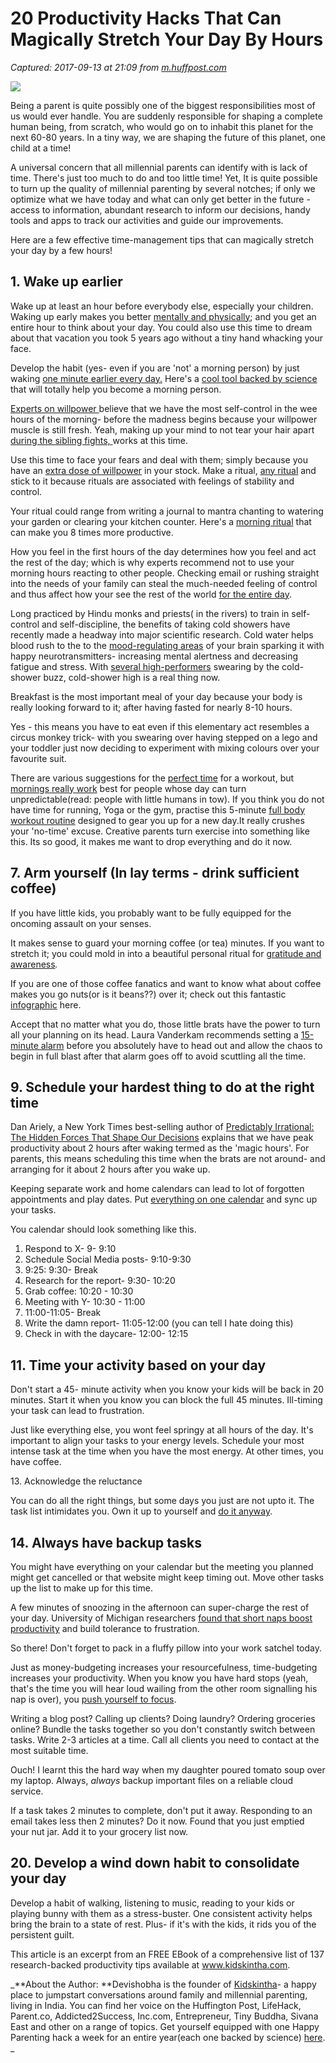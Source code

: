 # 20 Productivity Hacks That Can Magically Stretch Your Day By Hours

_Captured: 2017-09-13 at 21:09 from [m.huffpost.com](http://m.huffpost.com/us/entry/us_5990071ee4b063e2ae05806f)_

![](https://img.huffingtonpost.com/asset/59900e13140000381aed06ad.jpeg?ops=scalefit_720_noupscale)

Being a parent is quite possibly one of the biggest responsibilities most of us would ever handle. You are suddenly responsible for shaping a complete human being, from scratch, who would go on to inhabit this planet for the next 60-80 years. In a tiny way, we are shaping the future of this planet, one child at a time!

A universal concern that all millennial parents can identify with is lack of time. There's just too much to do and too little time! Yet, It is quite possible to turn up the quality of millennial parenting by several notches; if only we optimize what we have today and what can only get better in the future - access to information, abundant research to inform our decisions, handy tools and apps to track our activities and guide our improvements.

Here are a few effective time-management tips that can magically stretch your day by a few hours!

## **1\. Wake up earlier**

Wake up at least an hour before everybody else, especially your children. Waking up early makes you better [mentally and physically](http://www.healthambition.com/benefits-of-waking-up-early/); and you get an entire hour to think about your day. You could also use this time to dream about that vacation you took 5 years ago without a tiny hand whacking your face.

Develop the habit (yes- even if you are 'not' a morning person) by just waking [one minute earlier every day.](http://www.fastcompany.com/3041455/body-week/8-tricks-to-make-yourself-wake-up-earlier) Here's a [cool tool backed by science](https://www.indiegogo.com/projects/shock-clock-wakeup-trainer-never-hit-snooze-again--2#/) that will totally help you become a morning person.

[Experts on willpower ](http://www.amazon.com/gp/product/0143122231/ref=as_li_tl?ie=UTF8&camp=1789&creative=390957&creativeASIN=0143122231&linkCode=as2&tag=spacforrent-20&linkId=KH3EAZWNBXBGPLVY)believe that we have the most self-control in the wee hours of the morning- before the madness begins because your willpower muscle is still fresh. Yeah, making up your mind to not tear your hair apart [during the sibling fights, ](http://www.ahaparenting.com/parenting-tools/helping-siblings-get-along)works at this time.

Use this time to face your fears and deal with them; simply because you have an [extra dose of willpower](http://www.willpowered.co/learn/perfect-morning-routine?rq=morning) in your stock. Make a ritual, [any ](http://gretchenrubin.com/happiness_project/2007/03/routines_ritual/)[ritual](http://gretchenrubin.com/happiness_project/2007/03/routines_ritual/) and stick to it because rituals are associated with feelings of stability and control.

Your ritual could range from writing a journal to mantra chanting to watering your garden or clearing your kitchen counter. Here's a [morning ritual](https://www.positivehealthwellness.com/fitness/7-morning-rituals-to-make-your-day-8-times-more-productive/) that can make you 8 times more productive.

How you feel in the first hours of the day determines how you feel and act the rest of the day; which is why experts recommend not to use your morning hours reacting to other people. Checking email or rushing straight into the needs of your family can steal the much-needed feeling of control and thus affect how your see the rest of the world [for the entire day](http://www.bakadesuyo.com/2011/04/does-your-mood-in-the-morning-affect-your-ent/).

Long practiced by Hindu monks and priests( in the rivers) to train in self-control and self-discipline, the benefits of taking cold showers have recently made a headway into major scientific research. Cold water helps blood rush to the to the [mood-regulating areas](http://www.ncbi.nlm.nih.gov/pubmed/17993252) of your brain sparking it with happy neurotransmitters- increasing mental alertness and decreasing fatigue and stress. With [several high-performers](http://www.circumpolarhealthjournal.net/index.php/ijch/article/view/17700/20171) swearing by the cold-shower buzz, cold-shower high is a real thing now.

Breakfast is the most important meal of your day because your body is really looking forward to it; after having fasted for nearly 8-10 hours.

Yes - this means you have to eat even if this elementary act resembles a circus monkey trick- with you swearing over having stepped on a lego and your toddler just now deciding to experiment with mixing colours over your favourite suit.

There are various suggestions for the [perfect time](http://elitedaily.com/life/theres-big-difference-working-morning-night/1035312/) for a workout, but [mornings really work](https://www.fitandme.com/benefits-of-working-out-in-the-morning/) best for people whose day can turn unpredictable(read: people with little humans in tow). If you think you do not have time for running, Yoga or the gym, practise this 5-minute [full body workout routine](http://www.femniqe.com/2017/07/03/full-body-hiit-workout/) designed to gear you up for a new day.It really crushes your 'no-time' excuse. Creative parents turn exercise into something like this. Its so good, it makes me want to drop everything and do it now.

## 7\. Arm yourself (In lay terms - drink sufficient coffee)

If you have little kids, you probably want to be fully equipped for the oncoming assault on your senses.

It makes sense to guard your morning coffee (or tea) minutes. If you want to stretch it; you could mold in into a beautiful personal ritual for [gratitude and awareness](http://buddhaimonia.com/7-morning-rituals/)_._

If you are one of those coffee fanatics and want to know what about coffee makes you go nuts(or is it beans??) over it; check out this fantastic [infographic](http://www.onblastblog.com/make-your-day-more-productive/) here.

Accept that no matter what you do, those little brats have the power to turn all your planning on its head. Laura Vanderkam recommends setting a [15-minute alarm](http://lauravanderkam.com/2012/06/15-minutes-crazy/) before you absolutely have to head out and allow the chaos to begin in full blast after that alarm goes off to avoid scuttling all the time.

## 9\. Schedule your hardest thing to do at the right time

Dan Ariely, a New York Times best-selling author of [Predictably Irrational: The Hidden Forces That Shape Our Decisions](http://www.amazon.com/Predictably-Irrational-Revised-Expanded-Decisions/dp/0061353248/ref=sr_1_1?s=books&ie=UTF8&qid=1459641583&sr=1-1&keywords=predictable+irrational) explains that we have peak productivity about 2 hours after waking termed as the 'magic hours'. For parents, this means scheduling this time when the brats are not around- and arranging for it about 2 hours after you wake up.

Keeping separate work and home calendars can lead to lot of forgotten appointments and play dates. Put [everything on one calendar](http://www.workingmother.com/content/how-increase-productivity-work) and sync up your tasks.

You calendar should look something like this.

  1. Respond to X- 9- 9:10
  2. Schedule Social Media posts- 9:10-9:30
  3. 9:25: 9:30- Break
  4. Research for the report- 9:30- 10:20
  5. Grab coffee: 10:20 - 10:30
  6. Meeting with Y- 10:30 - 11:00
  7. 11:00-11:05- Break
  8. Write the damn report- 11:05-12:00 (you can tell I hate doing this)
  9. Check in with the daycare- 12:00- 12:15

## 11\. Time your activity based on your day

Don't start a 45- minute activity when you know your kids will be back in 20 minutes. Start it when you know you can block the full 45 minutes. Ill-timing your task can lead to frustration.

Just like everything else, you wont feel springy at all hours of the day. It's important to align your tasks to your energy levels. Schedule your most intense task at the time when you have the most energy. At other times, you have coffee.

13\. Acknowledge the reluctance

You can do all the right things, but some days you just are not upto it. The task list intimidates you. Own it up to yourself and [do it anyway](http://99u.com/articles/14721/the-key-to-getting-motivated-give-up).

## 14\. Always have backup tasks

You might have everything on your calendar but the meeting you planned might get cancelled or that website might keep timing out. Move other tasks up the list to make up for this time.

A few minutes of snoozing in the afternoon can super-charge the rest of your day. University of Michigan researchers [found that short naps boost productivity](https://www.healthambition.com/benefits-of-power-naps/) and build tolerance to frustration.

So there! Don't forget to pack in a fluffy pillow into your work satchel today.

Just as money-budgeting increases your resourcefulness, time-budgeting increases your productivity. When you know you have hard stops (yeah, that's the time you will hear loud wailing from the other room signalling his nap is over), you [push yourself to focus](http://health.yahoo.net/articles/work/photos/10-weird-tricks-make-you-more-productive#1).

Writing a blog post? Calling up clients? Doing laundry? Ordering groceries online? Bundle the tasks together so you don't constantly switch between tasks. Write 2-3 articles at a time. Call all clients you need to contact at the most suitable time.

Ouch! I learnt this the hard way when my daughter poured tomato soup over my laptop. Always, _always_ backup important files on a reliable cloud service.

If a task takes 2 minutes to complete, don't put it away. Responding to an email takes less then 2 minutes? Do it now. Found that you just emptied your nut jar. Add it to your grocery list now.

## 20\. Develop a wind down habit to consolidate your day

Develop a habit of walking, listening to music, reading to your kids or playing bunny with them as a stress-buster. One consistent activity helps bring the brain to a state of rest. Plus- if it's with the kids, it rids you of the persistent guilt.

This article is an excerpt from an FREE EBook of a comprehensive list of 137 research-backed productivity tips available at www.kidskintha.com.

_**About the Author: **Devishobha is the founder of [Kidskintha](http://www.kidskintha.com/)\- a happy place to jumpstart conversations around family and millennial parenting, living in India. You can find her voice on the Huffington Post, LifeHack, Parent.co, Addicted2Success, Inc.com, Entrepreneur, Tiny Buddha, Sivana East and other on a range of topics. Get yourself equipped with one Happy Parenting hack a week for an entire year(each one backed by science) [here](https://www.kidskintha.com/join-us/). _
